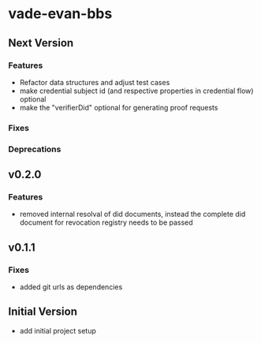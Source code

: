 # vade-evan-bbs

## Next Version

### Features

- Refactor data structures and adjust test cases
- make credential subject id (and respective properties in credential flow) optional
- make the "verifierDid" optional for generating proof requests

### Fixes

### Deprecations

## v0.2.0

### Features

- removed internal resolval of did documents, instead the complete did document for revocation registry needs to be passed

## v0.1.1

### Fixes

- added git urls as dependencies

## Initial Version

- add initial project setup
